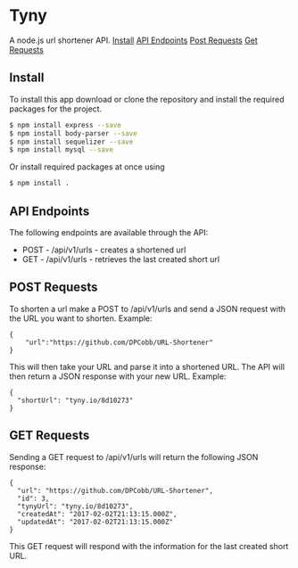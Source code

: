 # Tyny
A node.js url shortener API.
[Install](#install)
[API Endpoints](#api-endpoints)
[Post Requests](#post-requests)
[Get Requests](#get-requests)

## Install

To install this app download or clone the repository and install the required
packages for the project.

```sh
$ npm install express --save
$ npm install body-parser --save
$ npm install sequelizer --save
$ npm install mysql --save
```
Or install required packages at once using

```sh
$ npm install .

```
## API Endpoints
The following endpoints are available through the API:
* POST -  /api/v1/urls - creates a shortened url
* GET - /api/v1/urls - retrieves the last created short url

## POST Requests
To shorten a url make a POST to /api/v1/urls and send a JSON request with the URL
you want to shorten. Example:
```
{
	"url":"https://github.com/DPCobb/URL-Shortener"
}
```
This will then take your URL and parse it into a shortened URL. The API will then
return a JSON response with your new URL. Example:
```
{
  "shortUrl": "tyny.io/8d10273"
}
```

## GET Requests
Sending a GET request to /api/v1/urls will return the following JSON response:
```
{
  "url": "https://github.com/DPCobb/URL-Shortener",
  "id": 3,
  "tynyUrl": "tyny.io/8d10273",
  "createdAt": "2017-02-02T21:13:15.000Z",
  "updatedAt": "2017-02-02T21:13:15.000Z"
}
```
This GET request will respond with the information for the last created short URL.
